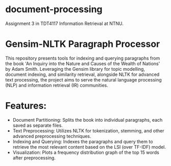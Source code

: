 # document-processing
Assignment 3 in TDT4117 Information Retrieval at NTNU.

# Gensim-NLTK Paragraph Processor
This repository presents tools for indexing and querying paragraphs from the book 'An Inquiry into the Nature and Causes of the Wealth of Nations' by Adam Smith. Leveraging the Gensim library for topic modelling, document indexing, and similarity retrieval, alongside NLTK for advanced text processing, the project aims to serve the natural language processing (NLP) and information retrieval (IR) communities.

# Features:
- Document Partitioning: Splits the book into individual paragraphs, each saved as separate files.
- Text Preprocessing: Utilizes NLTK for tokenization, stemming, and other advanced preprocessing techniques.
- Indexing and Querying: Indexes the paragraphs and query them to retrieve the most relevant content based on the LSI (over TF-IDF) model.
- Visualization: Plots a frequency distribution graph of the top 15 words after preprocessing.
